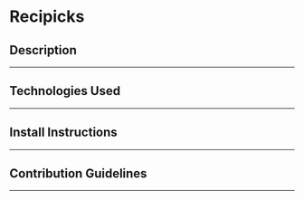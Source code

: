 # Recipicks

<!-- Add Screenshot -->

## Description

---

## Technologies Used

---

## Install Instructions

---

## Contribution Guidelines

---
